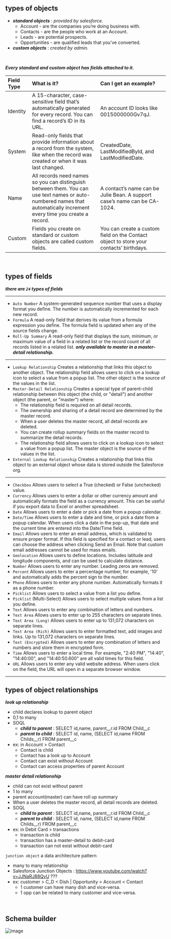 ## types of objects
  - ***standard objects*** : _provided by salesforce._
      - Account - are the companies you’re doing business with.
      - Contacts - are the people who work at an Account.
      - Leads - are potential prospects.
      - Opportunities - are qualified leads that you’ve converted.
  - ***custom objects*** : _created by admin._

<br/>

***Every standard and custom object has fields attached to it.***

<table class="featureTable sort_table">
          <thead align="left" class="thead sorted">
            <tr>
              <th id="d590424e294" scope="col">Field Type</th>
              <th id="d590424e297" scope="col">What is it?</th>
              <th id="d590424e300" scope="col">Can I get an example?</th>
            </tr>
          </thead>
          <tbody class="tbody">
            <tr>
              <td>Identity</td>
              <td>A 15-character, case-sensitive field that’s automatically generated for every record. You can find a record’s ID in its URL.</td>
              <td>An account ID looks like <span>0015000000Gv7qJ</span>.</td>
            </tr>
            <tr>
              <td>System</td>
              <td>Read-only fields that provide information about a record from the system, like when the record was created or when it was last changed.</td>
              <td>
<span>CreatedDate</span>, <span>LastModifiedById</span>, and <span>LastModifiedDate</span>.</td>
            </tr>
            <tr>
              <td>Name</td>
              <td>All records need names so you can distinguish between them. You can use text names or auto-numbered names that automatically increment every time you create a record.</td>
              <td>A contact’s name can be Julie Bean. A support case’s name can be CA-1024.</td>
            </tr>
            <tr>
              <td>Custom</td>
              <td>Fields you create on standard or custom objects are called custom fields.</td>
              <td>You can create a custom field on the Contact object to store your contacts’ birthdays.</td>
            </tr>
          </tbody>
        </table>

<br/>

## types of fields
***there are ``24`` types of fields***

---

  - ``Auto Number``	A system-generated sequence number that uses a display format you define. The number is automatically incremented for each new record.
  - ``Formula``	A read-only field that derives its value from a formula expression you define. The formula field is updated when any of the source fields change.
  - ``Roll-Up Summary`` A read-only field that displays the sum, minimum, or maximum value of a field in a related list or the record count of all records listed in a related list. ***only available to master in a master-detail relationship.***

---

  - ``Lookup Relationship``	Creates a relationship that links this object to another object. The relationship field allows users to click on a lookup icon to select a value from a popup list. The other object is the source of the values in the list.
  - ``Master-Detail Relationship``	Creates a special type of parent-child relationship between this object (the child, or "detail") and another object (the parent, or "master") where:
    - The relationship field is required on all detail records.
    - The ownership and sharing of a detail record are determined by the master record.
    - When a user deletes the master record, all detail records are deleted.
    - You can create rollup summary fields on the master record to summarize the detail records.
    - The relationship field allows users to click on a lookup icon to select a value from a popup list. The master object is the source of the values in the list.
  - ``External Lookup Relationship``	Creates a relationship that links this object to an external object whose data is stored outside the Salesforce org.
 
---

  - ``Checkbox``	Allows users to select a True (checked) or False (unchecked) value.
  - ``Currency``	Allows users to enter a dollar or other currency amount and automatically formats the field as a currency amount. This can be useful if you export data to Excel or another spreadsheet.
  - ``Date``	Allows users to enter a date or pick a date from a popup calendar.
  - ``Date/Time``	Allows users to enter a date and time, or pick a date from a popup calendar. When users click a date in the pop-up, that date and the current time are entered into the Date/Time field.
  - ``Email``	Allows users to enter an email address, which is validated to ensure proper format. If this field is specified for a contact or lead, users can choose the address when clicking Send an Email. Note that custom email addresses cannot be used for mass emails.
  - ``Geolocation``	Allows users to define locations. Includes latitude and longitude components, and can be used to calculate distance.
  - ``Number``	Allows users to enter any number. Leading zeros are removed.
  - ``Percent``	Allows users to enter a percentage number, for example, '10' and automatically adds the percent sign to the number.
  - ``Phone``	Allows users to enter any phone number. Automatically formats it as a phone number.
  - ``Picklist``	Allows users to select a value from a list you define.
  - ``Picklist`` (Multi-Select)	Allows users to select multiple values from a list you define.
  - ``Text``	Allows users to enter any combination of letters and numbers.
  - ``Text Area``	Allows users to enter up to 255 characters on separate lines.
  - ``Text Area (Long)``	Allows users to enter up to 131,072 characters on separate lines.
  - ``Text Area (Rich)``	Allows users to enter formatted text, add images and links. Up to 131,072 characters on separate lines.
  - ``Text (Encrypted)`` 
Allows users to enter any combination of letters and numbers and store them in encrypted form.
  - ``Time``	Allows users to enter a local time. For example, "2:40 PM", "14:40", "14:40:00", and "14:40:50.600" are all valid times for this field.
  - ``URL``	Allows users to enter any valid website address. When users click on the field, the URL will open in a separate browser window.

--- 



## types of object relationships

***look up relationship***
  - child declares lookup to parent object
  - 0,1 to many
  - SOQL 
    - ***child to parent*** : SELECT id,name, parent__r.id FROM Child__c
    - ***parent to child*** : SELECT id, name, (SELECT id,name FROM Childs__r) FROM parent__c  
  - ex: in Account > Contact 
    - Contact is child
    - Contact has a look up to Account
    - Contact can exist without Account
    - Contact can access properties of parent Account

***master detail relationship***
  - child can not exist without parent
  - 1 to many
  - parent account(master) can have roll up summary
  - When a user deletes the master record, all detail records are deleted.
  - SOQL
    - ***child to parent*** : SELECT id,name, parent__r.id FROM Child__c
    - ***parent to child*** : SELECT id, name, (SELECT id,name FROM Childs__r) FROM parent__c
  - ex: in Debit Card > transactions
    - transaction is child
    - transaction has a master-detail to debit-card
    - transaction can not exist without debit-card


``junction object`` a data architecture pattern
  - many to many relationship
  - Salesforce Junction Objects : https://www.youtube.com/watch?v=JJNaRJ88QvU ???
  - ex: customer > C_D < Dish | Opportunity > Account < Contact
    - 1 customer can have many dish and vice-versa.
    - 1 opp can be related to many customer and vice-versa.

<br/>

## Schema builder
![image](https://user-images.githubusercontent.com/63545175/188438845-725fc2c3-d0a8-4c56-a8ef-8a58e0926a7c.png)










